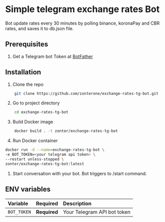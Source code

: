 
# Simple telegram exchange rates Bot
Bot update rates every 30 minutes by polling binance, koronaPay and CBR rates, and saves it to db.json file.

## Prerequisites

1. Get a Telegram bot Token at [BotFather](https://telegram.me/BotFather)

## Installation

1. Clone the repo

```sh
    git clone https://github.com/zonterone/exchange-rates-tg-bot.git
```

2. Go to project directory 

```sh
    cd exchange-rates-tg-bot
```

3. Build Docker image 
```sh
    docker build . -t zonter/exchange-rates-tg-bot
```

4. Run Docker container

```sh
docker run -d --name=exchange-rates-tg-bot \
-e BOT_TOKEN=<your telegram api token> \
--restart unless-stopped \
zonter/exchange-rates-tg-bot:latest
```

1. Start conversation with your bot. Bot triggers to /start command.

## ENV variables

| Variable                  | Required     | Description                                                         |
| :------------------------ | :----------- | :------------------------------------------------------------------ |
| `BOT_TOKEN`               | **Required** | Your Telegram API bot token                                         |